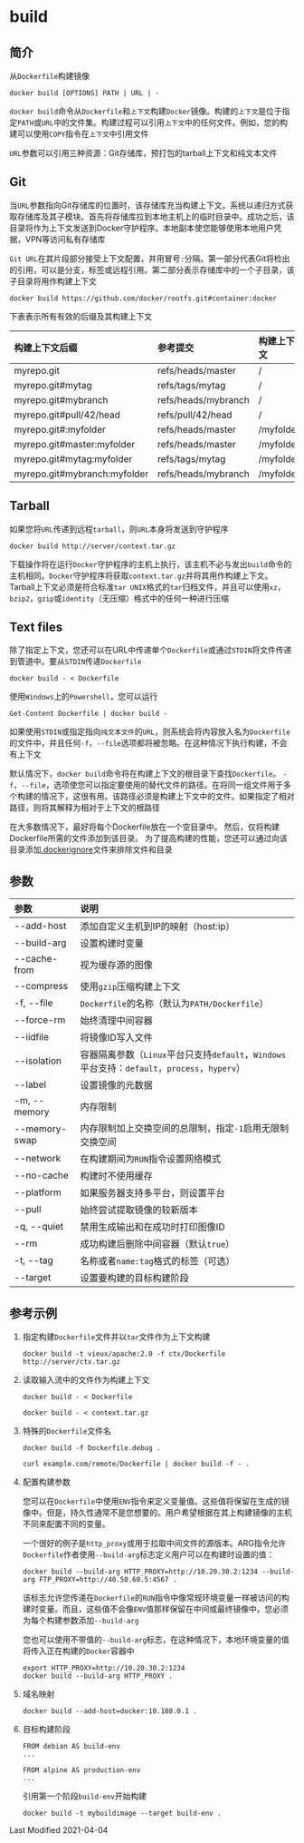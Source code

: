 # build

## 简介

从`Dockerfile`构建镜像
```
docker build [OPTIONS] PATH | URL | -
```
`docker build`命令从`Dockerfile`和`上下文`构建`Docker`镜像。构建的`上下文`是位于指定`PATH`或`URL`中的文件集。构建过程可以引用`上下文`中的任何文件。例如，您的构建可以使用`COPY`指令在`上下文`中引用文件

`URL`参数可以引用三种资源：Git存储库，预打包的tarball上下文和纯文本文件

## Git

当`URL`参数指向Git存储库的位置时，该存储库充当构建上下文。系统以递归方式获取存储库及其子模块。首先将存储库拉到本地主机上的临时目录中。成功之后，该目录将作为上下文发送到Docker守护程序。本地副本使您能够使用本地用户凭据，VPN等访问私有存储库

`Git URL`在其片段部分接受上下文配置，并用冒号`:`分隔。第一部分代表Git将检出的引用，可以是分支，标签或远程引用。第二部分表示存储库中的一个子目录，该子目录将用作构建上下文
```
docker build https://github.com/docker/rootfs.git#container:docker
```
下表表示所有有效的后缀及其构建上下文

构建上下文后缀 | 参考提交 | 构建上下文
:-|:-|:-
myrepo.git                   | refs/heads/master   | /
myrepo.git#mytag             | refs/tags/mytag     | /
myrepo.git#mybranch          | refs/heads/mybranch | /
myrepo.git#pull/42/head      | refs/pull/42/head   | /
myrepo.git#:myfolder         | refs/heads/master   | /myfolder
myrepo.git#master:myfolder   | refs/heads/master   | /myfolder
myrepo.git#mytag:myfolder    | refs/tags/mytag     | /myfolder
myrepo.git#mybranch:myfolder | refs/heads/mybranch | /myfolder

## Tarball

如果您将`URL`传递到远程`tarball`，则`URL`本身将发送到守护程序
```
docker build http://server/context.tar.gz
```
下载操作将在运行`Docker`守护程序的主机上执行，该主机不必与发出`build`命令的主机相同。`Docker`守护程序将获取`context.tar.gz`并将其用作构建上下文。Tarball上下文必须是符合标准`tar UNIX`格式的`tar`归档文件，并且可以使用`xz`，`bzip2`，`gzip`或`identity`（无压缩）格式中的任何一种进行压缩

## Text files

除了指定上下文，您还可以在URL中传递单个`Dockerfile`或通过`STDIN`将文件传递到管道中。要从`STDIN`传递`Dockerfile`
```
docker build - < Dockerfile
```
使用`Windows`上的`Powershell`，您可以运行
```
Get-Content Dockerfile | docker build -
```
如果使用`STDIN`或指定指向`纯文本文件`的`URL`，则系统会将内容放入名为`Dockerfile`的文件中，并且任何`-f`，`--file`选项都将被忽略。在这种情况下执行构建，不会有上下文

默认情况下，`docker build`命令将在构建上下文的根目录下查找`Dockerfile`。 `-f`，`--file`，选项使您可以指定要使用的替代文件的路径。在将同一组文件用于多个构建的情况下，这很有用。该路径必须是构建上下文中的文件。如果指定了相对路径，则将其解释为相对于上下文的根路径

在大多数情况下，最好将每个Dockerfile放在一个空目录中。 然后，仅将构建Dockerfile所需的文件添加到该目录。 为了提高构建的性能，您还可以通过向该目录添加[.dockerignore](https://docs.docker.com/engine/reference/builder/#dockerignore-file)文件来排除文件和目录

## 参数

参数 | 说明
:- | :-
--add-host     | 添加自定义主机到IP的映射（host:ip）
--build-arg    | 设置构建时变量
--cache-from   | 视为缓存源的图像
--compress     | 使用`gzip`压缩构建上下文
-f, --file     | `Dockerfile`的名称（默认为`PATH/Dockerfile`）
--force-rm     | 始终清理中间容器
--iidfile      | 将镜像ID写入文件
--isolation    | 容器隔离参数（`Linux`平台只支持`default`，`Windows`平台支持：`default`，`process`，`hyperv`）
--label        | 设置镜像的元数据
-m, --memory   | 内存限制
--memory-swap  | 内存限制加上交换空间的总限制，指定`-1`启用无限制交换空间
--network      | 在构建期间为`RUN`指令设置网络模式
--no-cache     | 构建时不使用缓存
--platform     | 如果服务器支持多平台，则设置平台
--pull         | 始终尝试提取镜像的较新版本
-q, --quiet    | 禁用生成输出和在成功时打印图像ID
--rm           | 成功构建后删除中间容器（默认`true`）
-t, --tag      | 名称或者`name:tag`格式的标签（可选）
--target       | 设置要构建的目标构建阶段

## 参考示例

1. 指定构建`Dockerfile`文件并以`tar`文件作为上下文构建

    ```
    docker build -t vieux/apache:2.0 -f ctx/Dockerfile http://server/ctx.tar.gz
    ```

2. 读取输入流中的文件作为构建上下文

    ```
    docker build - < Dockerfile
    ```
    ```
    docker build - < context.tar.gz
    ```
3. 特殊的`Dockerfile`文件名

    ```
    docker build -f Dockerfile.debug .
    ```
    ```
    curl example.com/remote/Dockerfile | docker build -f - .
    ```

4. 配置构建参数

    您可以在`Dockerfile`中使用`ENV`指令来定义变量值。这些值将保留在生成的镜像中。但是，持久性通常不是您想要的。用户希望根据在其上构建镜像的主机不同来配置不同的变量。

    一个很好的例子是`http_proxy`或用于拉取中间文件的源版本。ARG指令允许`Dockerfile`作者使用`--build-arg`标志定义用户可以在构建时设置的值：
    ```
    docker build --build-arg HTTP_PROXY=http://10.20.30.2:1234 --build-arg FTP_PROXY=http://40.50.60.5:4567 .
    ```
    该标志允许您传递在`Dockerfile`的`RUN`指令中像常规环境变量一样被访问的构建时变量。而且，这些值不会像`ENV`值那样保留在中间或最终镜像中。您必须为每个构建参数添加`--build-arg`

    您也可以使用不带值的`--build-arg`标志，在这种情况下，本地环境变量的值将传入正在构建的`Docker`容器中
    ```
    export HTTP_PROXY=http://10.20.30.2:1234
    docker build --build-arg HTTP_PROXY .
    ```

5. 域名映射

    ```
    docker build --add-host=docker:10.180.0.1 .
    ```

6. 目标构建阶段

    ```
    FROM debian AS build-env
    ...

    FROM alpine AS production-env
    ...
    ```
    引用第一个阶段`build-env`开始构建
    ```
    docker build -t mybuildimage --target build-env .
    ```

Last Modified 2021-04-04
